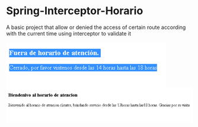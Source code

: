 # Spring-Interceptor-Horario
A basic project that allow or denied the access of certain route according with the current time using interceptor to validate it

![](/src/main/resources/static/img/1.png)
![](/src/main/resources/static/img/2.png)
